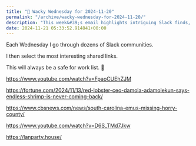 ```yaml
---
title: "🤪 Wacky Wednesday for 2024-11-20"
permalink: "/archive/wacky-wednesday-for-2024-11-20/"
description: "This week&#39;s email highlights intriguing Slack finds, from emus on the loose to endless shrimp news!"
date: 2024-11-21 05:33:52.914841+00:00
---
```


Each Wednesday I go through dozens of Slack communities.

I then select the most interesting shared links.

This will always be a safe for work list. 🙈

https://www.youtube.com/watch?v=FpaoCUEhZJM

https://fortune.com/2024/11/13/red-lobster-ceo-damola-adamolekun-says-endless-shrimp-is-never-coming-back/

https://www.cbsnews.com/news/south-carolina-emus-missing-horry-county/

https://www.youtube.com/watch?v=D6S_TMd7Jkw

https://lanparty.house/
